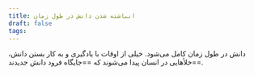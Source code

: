 ```yaml
---
title: انباشته شدن دانش در طول زمان
draft: false
tags:
---
```

دانش در طول زمان کامل می‌شود. خیلی از اوقات با یادگیری و به کار بستن دانش، خلأهایی در انسان پیدا می‌شوند که ==جایگاه فرود دانش جدیدند==.